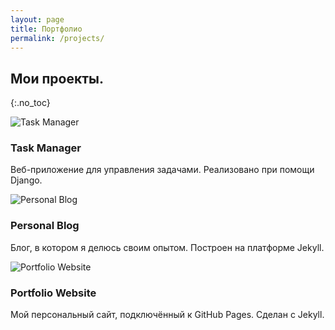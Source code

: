 ```yaml
---
layout: page
title: Портфолио
permalink: /projects/
---
```


## Мои проекты.
{:.no_toc}

<div class="grid">

  <div class="card">
    <img src="{{ '/assets/img/task-manager.png' | relative_url }}" alt="Task Manager">
    <h3>Task Manager</h3>
    <p>Веб-приложение для управления задачами. Реализовано при помощи Django.</p>
  </div>

  <div class="card">
    <img src="{{ '/assets/img/personal-blog.png' | relative_url }}" alt="Personal Blog">
    <h3>Personal Blog</h3>
    <p>Блог, в котором я делюсь своим опытом. Построен на платформе Jekyll.</p>
  </div>

  <div class="card">
    <img src="{{ '/assets/img/portfolio-site.png' | relative_url }}" alt="Portfolio Website">
    <h3>Portfolio Website</h3>
    <p>Мой персональный сайт, подключённый к GitHub Pages. Сделан с Jekyll.</p>
  </div>

</div>
